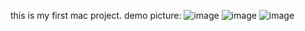 this is my first mac project.
demo picture:
 ![image](https://github.com/beichenming/MAC-LianLianKan/tree/master/LianLiankan/demopic/demopic1.png)
![image](https://github.com/beichenming/MAC-LianLianKan/tree/master/LianLiankan/demopic/demopic2.png)
![image](https://github.com/beichenming/MAC-LianLianKan/tree/master/LianLiankan/demopic/demopic3.png)
